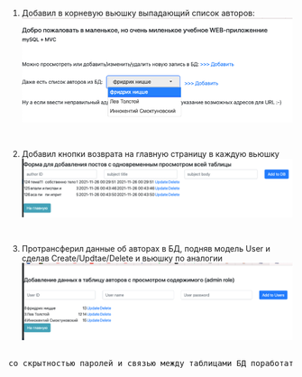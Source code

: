1. Добавил в корневую вьюшку выпадающий список авторов:
![img_1.png](img_1.png)
<pre>

</pre>
2. Добавил кнопки возврата на главную страницу в каждую вьюшку
![img.png](img.png)
<pre>

</pre>
3. Протрансферил данные об авторах в БД, подняв модель User и сделав Create/Updtae/Delete и вьюшку по аналогии
![img_2.png](img_2.png)
<pre>

со скрытностью паролей и связью между таблицами БД поработать не успел;
</pre>
